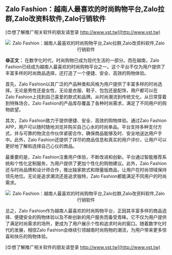 ## **Zalo Fashion：越南人最喜欢的时尚购物平台,Zalo拉群,Zalo改资料软件,Zalo行销软件**

[😍想了解推广相关软件的朋友请登录 http://www.vst.tw](http://www.vst.tw)

 <center><img src="https://vst.tw/MP4/tuiguang/png/3.png" alt="Zalo Fashion：越南人最喜欢的时尚购物平台,Zalo拉群,Zalo改资料软件,Zalo行销软件"></center>

**😄正文：**
在数字化时代，时尚购物已成为现代生活的一部分。而在越南，Zalo Fashion已经成为越南人最喜欢的时尚购物平台之一。这个平台不仅为用户提供了丰富多样的时尚商品选择，还打造了一个便捷、安全、高效的购物体验。

首先，Zalo Fashion以其广泛的产品种类和风格为用户提供了丰富多样的时尚选择。无论是男性还是女性，无论是衣服、鞋子、包包还是配饰，用户都可以在Zalo Fashion上找到自己喜爱的款式和品牌。从时尚潮流到传统文化，从日常穿着到特殊场合，Zalo Fashion的产品库存覆盖了各种时尚需求，满足了不同用户的购物欲望。

其次，Zalo Fashion致力于提供便捷、安全、高效的购物体验。通过Zalo Fashion APP，用户可以随时随地浏览并购买自己心水的时尚单品。平台支持多种支付方式，并与可靠的物流合作伙伴紧密合作，确保商品能够及时、安全地送达用户手中。此外，Zalo Fashion还提供了详尽的商品信息和真实的用户评价，让用户可以更好地了解和选择自己心仪的商品。

最重要的是，Zalo Fashion注重用户体验，不断改进和创新。平台通过智能推荐系统和个性化定制服务，为用户提供了更加个性化的购物建议。此外，Zalo Fashion还与时尚品牌和设计师合作，推出独家款式和限量版商品，让用户在时尚领域保持领先地位。无论是追求潮流还是追求独特，Zalo Fashion都能满足不同用户的时尚需求。

 <center><img src="https://vst.tw/MP4/tuiguang/png/4.png" alt="Zalo Fashion：越南人最喜欢的时尚购物平台,Zalo拉群,Zalo改资料软件,Zalo行销软件"></center>

总之，Zalo Fashion作为越南人最喜欢的时尚购物平台，正因其丰富多样的商品选择、便捷安全的购物体验以及不断创新的用户服务而备受青睐。它不仅为用户提供了满足时尚需求的场所，更成为了用户展示个性和追求时尚的窗口。随着数字化时代的发展，相信Zalo Fashion会继续引领越南时尚购物的潮流，为用户带来更多惊喜和快乐的购物体验。

[😍想了解推广相关软件的朋友请登录 http://www.vst.tw](http://www.vst.tw)



